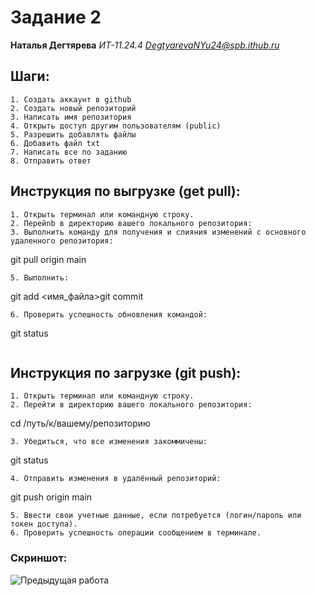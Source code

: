 # Задание 2

**Наталья Дегтярева**
*ИТ-11.24.4*
*DegtyarevaNYu24@spb.ithub.ru*

## Шаги:
```
1. Создать аккаунт в github
2. Создать новый репозиторий
3. Написать имя репозитория
4. Открыть доступ другим пользователям (public)
5. Разрешить добавлять файлы
6. Добавить файл txt
7. Написать все по заданию 
8. Отправить ответ
```

## Инструкция по выгрузке (get pull):
```
1. Открыть терминал или командную строку.
2. Перейnb в директорию вашего локального репозитория:
3. Выполнить команду для получения и слияния изменений с основного удаленного репозитория:
```
git pull origin main
```
5. Выполнить:
```
git add <имя_файла>git commit
```
6. Проверить успешность обновления командой:
```
git status
```
```

## Инструкция по загрузке (git push):
```
1. Открыть терминал или командную строку.
2. Перейти в директорию вашего локального репозитория:
```
 cd /путь/к/вашему/репозиторию
```
3. Убедиться, что все изменения закоммичены:
```
git status
```
4. Отправить изменения в удалённый репозиторий:
```
git push origin main
```
5. Ввести свои учетные данные, если потребуется (логин/пароль или токен доступа).
6. Проверить успешность операции сообщением в терминале.
```

### Скриншот:

![Предыдущая работа](./img/1.png)

